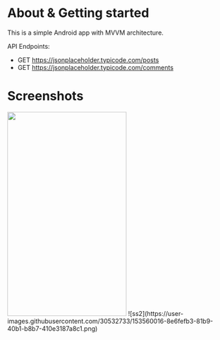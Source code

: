 # About & Getting started
This is a simple Android app with MVVM architecture.

API Endpoints:
- GET https://jsonplaceholder.typicode.com/posts
- GET https://jsonplaceholder.typicode.com/comments

# Screenshots
<img width="270" height="462" src="https://user-images.githubusercontent.com/30532733/153560013-a99203af-de25-42d6-ad25-66d095380169.png">
![ss2](https://user-images.githubusercontent.com/30532733/153560016-8e6fefb3-81b9-40b1-b8b7-410e3187a8c1.png)
